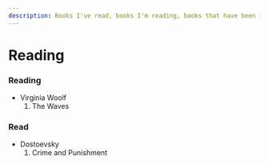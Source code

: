 ```yaml
---
description: Books I've read, books I'm reading, books that have been influential
---
```


# Reading

### Reading

* Virginia Woolf
  1. The Waves

### Read

* Dostoevsky
  1. Crime and Punishment

